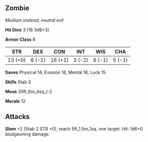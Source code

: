 ## Zombie

*Medium undead, neutral evil*

**Hit Dice** 3 (16 3d8+3)

**Armor Class** 8

| STR     | DEX     | CON     | INT     | WIS     | CHA     |
|---------|---------|---------|---------|---------|---------|
| 13 (+0) |  6 (-1) | 16 (+1) |  3 (-2) |  6 (-1) |  5 (-1) |

**Saves** Physical 14, Evasion 16, Mental 16, Luck 15

**Skills** Stab 2

**Move** 20ft\_6m\_4sq\_t-2

**Morale** 12

## Attacks

***Slam*** +2 (Stab 2 STR +0), reach 5ft\_1.5m\_1sq, one target. Hit: 1d6+0 bludgeoning damage.

